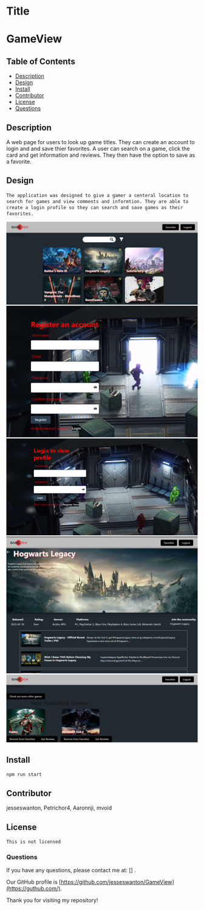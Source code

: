 
  # Title
   <h1>GameView </h1>
   

  ## Table of Contents

  - [Description](#description)
  - [Design](#design)
  - [Install](#install)
  - [Contributor](#contributor)
  - [License](#license)
  - [Questions](#questions)


  ## Description

   A web page for users to look up game titles. They can create an account to  login and and save thier favorites. A user can search on a game, click the card and get information and reviews. They then have the option to save as a favorite. 

  ## Design

    The application was designed to give a gamer a centeral location to search for games and view comments and informtion. They are able to create a login profile so they can search and save games as their favorites. 

![alt text](Develop/assets/game_view.png)
![alt text](Develop/assets/register_user.png)
![alt text](Develop/assets/login.png)
![alt text](Develop/assets/reviews.png)
![alt text](Develop/assets/favorits.png)

  ## Install

    npm run start

  ## Contributor

   jesseswanton, Petrichor4, Aaronnji, mvoid

  ## License

    This is not licensed  

  ### Questions

  If you have any questions, please contact me at: [] . 

 Our GitHub profile is [https://github.com/jesseswanton/GameView](https://guthub.com/).

  Thank you for visiting my repository!